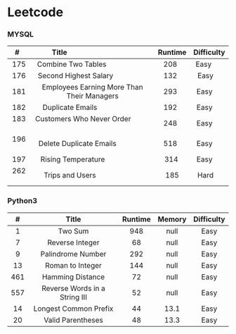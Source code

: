 # Leetcode

### MYSQL ###
|#    |Title                                     |Runtime|Difficulty|
|:---:|:----------------------------------------:|:-----:|:--------:|
|175  |Combine Two Tables                        |208    |Easy      |
|176  |Second Highest Salary                     |132    |Easy      |
|181  |Employees Earning More Than Their Managers|293    |Easy      |
|182  |Duplicate Emails                          |192    |Easy      |
|183  |Customers Who Never Order                 |248    |Easy      |
|196  |Delete Duplicate Emails                   |518    |Easy      |
|197  |Rising Temperature                        |314    |Easy      |
|262  |Trips and Users                           |185    |Hard      |

### Python3 ###
|#    |Title                           |Runtime|Memory|Difficulty|
|:---:|:------------------------------:|:-----:|:---: |:--------:|
|1    |Two Sum                         |948    |null  |Easy      |
|7    |Reverse Integer                 |68     |null  |Easy      |
|9    |Palindrome Number               |292    |null  |Easy      |
|13   |Roman to Integer                |144    |null  |Easy      |
|461  |Hamming Distance                |72     |null  |Easy      |
|557  |Reverse Words in a String III   |52     |null  |Easy      |
|14   |Longest Common Prefix           |44     |13.1  |Easy      |
|20   |Valid Parentheses               |48     |13.3  |Easy      |
